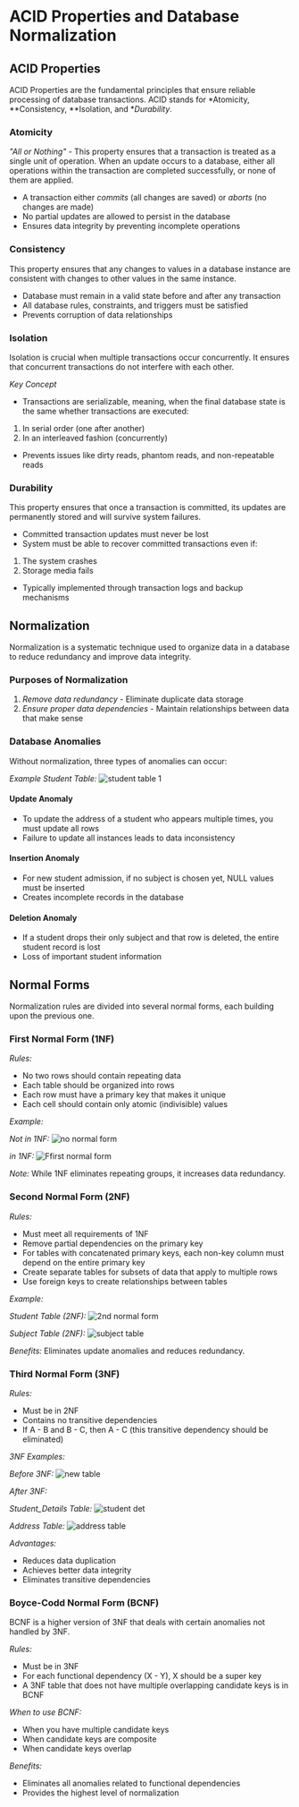 # ACID Properties and Database Normalization 
## ACID Properties

ACID Properties are the fundamental principles that ensure reliable processing of database transactions. ACID stands for *Atomicity, **Consistency, **Isolation, and **Durability*.

### Atomicity
*"All or Nothing"* - This property ensures that a transaction is treated as a single unit of operation. When an update occurs to a database, either all operations within the transaction are completed successfully, or none of them are applied.

- A transaction either *commits* (all changes are saved) or *aborts* (no changes are made)
- No partial updates are allowed to persist in the database
- Ensures data integrity by preventing incomplete operations

### Consistency
This property ensures that any changes to values in a database instance are consistent with changes to other values in the same instance.

- Database must remain in a valid state before and after any transaction
- All database rules, constraints, and triggers must be satisfied
- Prevents corruption of data relationships

### Isolation
Isolation is crucial when multiple transactions occur concurrently. It ensures that concurrent transactions do not interfere with each other.

*Key Concept*
- Transactions are serializable, meaning, when the final database state is the same whether transactions are executed:
1. In serial order (one after another)
2. In an interleaved fashion (concurrently)
- Prevents issues like dirty reads, phantom reads, and non-repeatable reads

### Durability
This property ensures that once a transaction is committed, its updates are permanently stored and will survive system failures.

- Committed transaction updates must never be lost
- System must be able to recover committed transactions even if:
1. The system crashes
2.  Storage media fails
- Typically implemented through transaction logs and backup mechanisms

## Normalization

Normalization is a systematic technique used to organize data in a database to reduce redundancy and improve data integrity.

### Purposes of Normalization

1. *Remove data redundancy* - Eliminate duplicate data storage
2. *Ensure proper data dependencies* - Maintain relationships between data that make sense

### Database Anomalies

Without normalization, three types of anomalies can occur:

*Example Student Table:*
 ![student table 1](/images/student%20table%201.jpg) 

#### Update Anomaly
- To update the address of a student who appears multiple times, you must update all rows
- Failure to update all instances leads to data inconsistency

#### Insertion Anomaly
- For new student admission, if no subject is chosen yet, NULL values must be inserted
- Creates incomplete records in the database

#### Deletion Anomaly
- If a student drops their only subject and that row is deleted, the entire student record is lost
- Loss of important student information

## Normal Forms

Normalization rules are divided into several normal forms, each building upon the previous one.

### First Normal Form (1NF)

*Rules:*
- No two rows should contain repeating data
- Each table should be organized into rows
- Each row must have a primary key that makes it unique
- Each cell should contain only atomic (indivisible) values

*Example:*

*Not in 1NF:*
![no normal form](/images/no%20normal%20form.jpg)

 *in 1NF:*
 ![Ffirst normal form](/images/first%20normal%20form.jpg)

*Note:* While 1NF eliminates repeating groups, it increases data redundancy.

### Second Normal Form (2NF)

*Rules:*
- Must meet all requirements of 1NF
- Remove partial dependencies on the primary key
- For tables with concatenated primary keys, each non-key column must depend on the entire primary key
- Create separate tables for subsets of data that apply to multiple rows
- Use foreign keys to create relationships between tables

*Example:*

*Student Table (2NF):*
![2nd normal form](/images/2nd%20normal%20form.jpg)

*Subject Table (2NF):*
![subject table](/images/subject%20table.jpg)

*Benefits:* Eliminates update anomalies and reduces redundancy.

### Third Normal Form (3NF)

*Rules:*
- Must be in 2NF
- Contains no transitive dependencies
- If A - B and B - C, then A - C (this transitive dependency should be eliminated)

*3NF Examples:*

*Before 3NF:*
![new table](/images/new%20table.jpg)


*After 3NF:*

*Student_Details Table:*
![student det](/images/student%20det.jpg)

*Address Table:*
![address table](/images/address%20table.jpg)

*Advantages:*
- Reduces data duplication
- Achieves better data integrity
- Eliminates transitive dependencies

### Boyce-Codd Normal Form (BCNF)

BCNF is a higher version of 3NF that deals with certain anomalies not handled by 3NF.

*Rules:*
- Must be in 3NF
- For each functional dependency (X - Y), X should be a super key
- A 3NF table that does not have multiple overlapping candidate keys is in BCNF

*When to use BCNF:*
- When you have multiple candidate keys
- When candidate keys are composite
- When candidate keys overlap

*Benefits:*
- Eliminates all anomalies related to functional dependencies
- Provides the highest level of normalization
